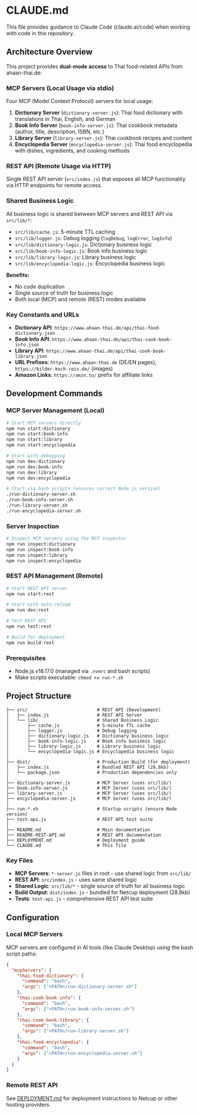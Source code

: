 # CLAUDE.md

This file provides guidance to Claude Code (claude.ai/code) when working with code in this repository.

## Architecture Overview

This project provides **dual-mode access** to Thai food-related APIs from ahaan-thai.de:

### MCP Servers (Local Usage via stdio)

Four MCP (Model Context Protocol) servers for local usage:

1. **Dictionary Server** (`dictionary-server.js`): Thai food dictionary with translations in Thai, English, and German
2. **Book Info Server** (`book-info-server.js`): Thai cookbook metadata (author, title, description, ISBN, etc.)
3. **Library Server** (`library-server.js`): Thai cookbook recipes and content
4. **Encyclopedia Server** (`encyclopedia-server.js`): Thai food encyclopedia with dishes, ingredients, and cooking methods

### REST API (Remote Usage via HTTP)

Single REST API server (`src/index.js`) that exposes all MCP functionality via HTTP endpoints for remote access.

### Shared Business Logic

All business logic is shared between MCP servers and REST API via `src/lib/*`:

- `src/lib/cache.js`: 5-minute TTL caching
- `src/lib/logger.js`: Debug logging (`logDebug`, `logError`, `logInfo`)
- `src/lib/dictionary-logic.js`: Dictionary business logic
- `src/lib/book-info-logic.js`: Book info business logic
- `src/lib/library-logic.js`: Library business logic
- `src/lib/encyclopedia-logic.js`: Encyclopedia business logic

**Benefits:**
- No code duplication
- Single source of truth for business logic
- Both local (MCP) and remote (REST) modes available

### Key Constants and URLs

- **Dictionary API**: `https://www.ahaan-thai.de/api/thai-food-dictionary.json`
- **Book Info API**: `https://www.ahaan-thai.de/api/thai-cook-book-info.json`
- **Library API**: `https://www.ahaan-thai.de/api/thai-cook-book-library.json`
- **URL Prefixes**: `https://www.ahaan-thai.de` (DE/EN pages), `https://bilder.koch-reis.de/` (images)
- **Amazon Links**: `https://amzn.to/` prefix for affiliate links

## Development Commands

### MCP Server Management (Local)

```bash
# Start MCP servers directly
npm run start:dictionary
npm run start:book-info
npm run start:library
npm run start:encyclopedia

# Start with debugging
npm run dev:dictionary
npm run dev:book-info
npm run dev:library
npm run dev:encyclopedia

# Start via bash scripts (ensures correct Node.js version)
./run-dictionary-server.sh
./run-book-info-server.sh
./run-library-server.sh
./run-encyclopedia-server.sh
```

### Server Inspection

```bash
# Inspect MCP servers using the MCP inspector
npm run inspect:dictionary
npm run inspect:book-info
npm run inspect:library
npm run inspect:encyclopedia
```

### REST API Management (Remote)

```bash
# Start REST API server
npm run start:rest

# Start with auto-reload
npm run dev:rest

# Test REST API
npm run test:rest

# Build for deployment
npm run build:rest
```

### Prerequisites

- Node.js v18.17.0 (managed via `.nvmrc` and bash scripts)
- Make scripts executable: `chmod +x run-*.sh`

## Project Structure

```
├── src/                          # REST API (Development)
│   ├── index.js                  # REST API Server
│   └── lib/                      # Shared Business Logic
│       ├── cache.js              # 5-minute TTL cache
│       ├── logger.js             # Debug logging
│       ├── dictionary-logic.js   # Dictionary business logic
│       ├── book-info-logic.js    # Book info business logic
│       ├── library-logic.js      # Library business logic
│       └── encyclopedia-logic.js # Encyclopedia business logic
│
├── dist/                         # Production Build (for deployment)
│   ├── index.js                  # Bundled REST API (28.8kb)
│   └── package.json              # Production dependencies only
│
├── dictionary-server.js          # MCP Server (uses src/lib/)
├── book-info-server.js           # MCP Server (uses src/lib/)
├── library-server.js             # MCP Server (uses src/lib/)
├── encyclopedia-server.js        # MCP Server (uses src/lib/)
│
├── run-*.sh                      # Startup scripts (ensure Node version)
├── test-api.js                   # REST API test suite
│
├── README.md                     # Main documentation
├── README-REST-API.md            # REST API documentation
├── DEPLOYMENT.md                 # Deployment guide
└── CLAUDE.md                     # This file
```

### Key Files

- **MCP Servers**: `*-server.js` files in root - use shared logic from `src/lib/`
- **REST API**: `src/index.js` - uses same shared logic
- **Shared Logic**: `src/lib/*` - single source of truth for all business logic
- **Build Output**: `dist/index.js` - bundled for Netcup deployment (28.8kb)
- **Tests**: `test-api.js` - comprehensive REST API test suite

## Configuration

### Local MCP Servers

MCP servers are configured in AI tools (like Claude Desktop) using the bash script paths:

```json
{
  "mcpServers": {
    "thai-food-dictionary": {
      "command": "bash",
      "args": ["<PATH>/run-dictionary-server.sh"]
    },
    "thai-cook-book-info": {
      "command": "bash",
      "args": ["<PATH>/run-book-info-server.sh"]
    },
    "thai-cook-book-library": {
      "command": "bash",
      "args": ["<PATH>/run-library-server.sh"]
    },
    "thai-food-encyclopedia": {
      "command": "bash",
      "args": ["<PATH>/run-encyclopedia-server.sh"]
    }
  }
}
```

### Remote REST API

See [DEPLOYMENT.md](./DEPLOYMENT.md) for deployment instructions to Netcup or other hosting providers.
